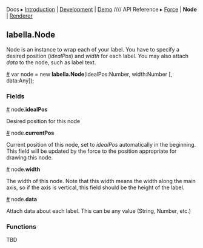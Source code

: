 Docs ▸
[Introduction](../README.md) |
[Development](Development.md) |
[Demo](http://twitter.github.io/labella.js/) ////
API Reference ▸
[Force](Force.md) |
**Node** |
[Renderer](Renderer.md)

## labella.Node

Node is an instance to wrap each of your label. You have to specify a desired position (*idealPos*) and *width* for each label. You may also attach *data* to the node, such as label text.

<a name="constructor" href="#constructor">#</a> var node = new **labella.Node**(idealPos:Number, width:Number [, data:Any]);

### Fields

<a name="idealPos" href="#idealPos">#</a> node.**idealPos**

Desired position for this node

<a name="currentPos" href="#currentPos">#</a> node.**currentPos**

Current position of this node, set to *idealPos* automatically in the beginning. This field will be updated by the force to the position appropriate for drawing this node.

<a name="width" href="#width">#</a> node.**width**

The width of this node. Note that this width means the width along the main axis, so if the axis is vertical, this field should be the height of the label.

<a name="data" href="#data">#</a> node.**data**


Attach data about each label. This can be any value (String, Number, etc.)

### Functions

TBD